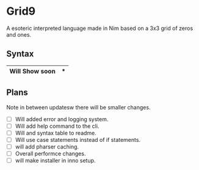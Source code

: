 # Grid9
A esoteric interpreted language made in Nim based on a 3x3 grid of zeros and ones.

## Syntax
| Will Show soon  | * |
| ------------- | ------------- |

## Plans
Note in between updatesw there will be smaller changes.


 - [ ] Will added error and logging system.
 - [ ] Will add help command to the cli.
 - [ ] Will and syntax table to readme.
 - [ ] Will use case statements instead of if statements.
 - [ ] will add pharser caching.
 - [ ] Overall performce changes.
 - [ ] will make installer in inno setup.
